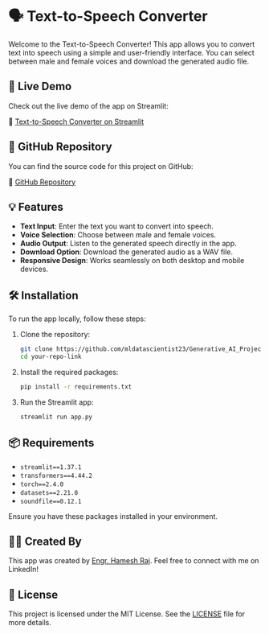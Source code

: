 # 🗣️ Text-to-Speech Converter

Welcome to the Text-to-Speech Converter! This app allows you to convert text into speech using a simple and user-friendly interface. You can select between male and female voices and download the generated audio file.

## 🚀 Live Demo

Check out the live demo of the app on Streamlit:

🔗 [Text-to-Speech Converter on Streamlit](https://text-to-speech-chatbot.streamlit.app/)

## 📂 GitHub Repository

You can find the source code for this project on GitHub:

🔗 [GitHub Repository](https://github.com/mldatascientist23/Generative_AI_Projects)

## 💡 Features

- **Text Input**: Enter the text you want to convert into speech.
- **Voice Selection**: Choose between male and female voices.
- **Audio Output**: Listen to the generated speech directly in the app.
- **Download Option**: Download the generated audio as a WAV file.
- **Responsive Design**: Works seamlessly on both desktop and mobile devices.

## 🛠️ Installation

To run the app locally, follow these steps:

1. Clone the repository:

    ```bash
    git clone https://github.com/mldatascientist23/Generative_AI_Projects.git
    cd your-repo-link
    ```

2. Install the required packages:

    ```bash
    pip install -r requirements.txt
    ```

3. Run the Streamlit app:

    ```bash
    streamlit run app.py
    ```

## 📦 Requirements

- `streamlit==1.37.1`
- `transformers==4.44.2`
- `torch==2.4.0`
- `datasets==2.21.0`
- `soundfile==0.12.1`

Ensure you have these packages installed in your environment.

## 🧑‍💻 Created By

This app was created by [Engr. Hamesh Raj](https://www.linkedin.com/in/datascientisthameshraj/). Feel free to connect with me on LinkedIn!

## 📝 License

This project is licensed under the MIT License. See the [LICENSE](LICENSE) file for more details.